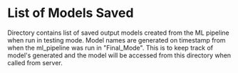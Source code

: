 # List of Models Saved

Directory contains list of saved output models created from the ML pipeline when run in testing mode. Model names are generated on timestamp from when the ml_pipeline was run in "Final_Mode". This is to keep track of model's generated and the model will be accessed from this directory when called from server.
